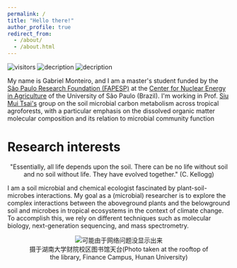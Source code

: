 ```yaml
---
permalink: /
title: "Hello there!"
author_profile: true
redirect_from: 
  - /about/
  - /about.html
---
```

<!--Hi there 👋 -->
![visitors](https://visitor-badge.laobi.icu/badge?page_id=guto-monteiro.guto-monteiro)
![decription](https://img.shields.io/badge/Language-Python-green)
![decription](https://img.shields.io/badge/Language-R-blue)


My name is Gabriel Monteiro, and I am a master's student funded by the [São Paulo Research Foundation (FAPESP)](https://fapesp.br/en) at the [Center for Nuclear Energy in Agriculture](http://www.cena.usp.br/) of the University of São Paulo (Brazil). I'm working in Prof. [Siu Mui Tsai's](https://bv.fapesp.br/en/pesquisador/216/tsai-siu-mui) group on the soil microbial carbon metabolism across tropical agroforests, with a particular emphasis on the dissolved organic matter molecular composition and its relation to microbial community function

Research interests
======

<p style="text-align: center;">"Essentially, all life depends upon the soil. There can be no life without soil and no soil without life. They have evolved together." 
  (C. Kellogg)</p>
  

I am a soil microbial and chemical ecologist fascinated by plant-soil-microbes interactions. My goal as a (microbial) researcher is to explore the complex interactions between the aboveground plants and the belowground soil and microbes in tropical ecosystems in the context of climate change. To accomplish this, we rely on different techniques such as molecular biology, next-generation sequencing, and mass spectrometry.

<div align="center">
  <figure>
    <img src="https://i.postimg.cc/7LKwZcgb/20240414195424.jpg" alt="可能由于网络问题没显示出来" title="摄于湖南大学财院校区图书馆天台">
    <figcaption>摄于湖南大学财院校区图书馆天台(Photo taken at the rooftop of the library, Finance Campus, Hunan University)</figcaption>
  </figure>
</div>

